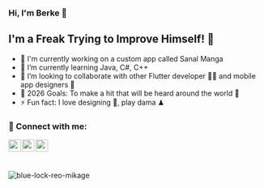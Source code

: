 ### Hi, I'm Berke 👋

## I'm a Freak Trying to Improve Himself! 🦍
- 🔭 I'm currently working on a custom app called Sanal Manga 
- 🌱 I’m currently learning Java, C#, C++
- 👯 I’m looking to collaborate with other Flutter developer 👩‍💻 and mobile app designers 🎨
- 🥅 2026 Goals: To make a hit that will be heard around the world 💸
- ⚡ Fun fact: I love designing 🎨, play dama ♟

### 📩 Connect with me:

[<img align="left" height="24" width="24" src="https://cdn.jsdelivr.net/npm/simple-icons@v4/icons/instagram.svg" />][instagram]
[<img align="left" height="24" width="24" src="https://cdn.jsdelivr.net/npm/simple-icons@v4/icons/medium.svg" />][gmail]
[<img align="left" height="24" width="24" src="https://cdn.jsdelivr.net/npm/simple-icons@v4/icons/gmail.svg" />][gmail]


<br />


[instagram]: https://www.instagram.com/wiatoprak
[medium]: https://.medium.com/berkefz
[gmail]: mailto:toprakberkeiletisim@gmail.com
<br />







![blue-lock-reo-mikage](https://github.com/berkefz/berkefz/assets/108126511/e6ed055d-154d-47cd-a979-79a3123116c7)
